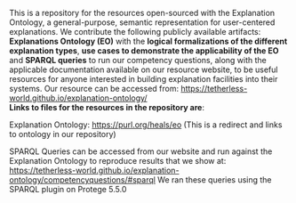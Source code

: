 This is a repository for the resources open-sourced with the Explanation Ontology, a general-purpose, semantic representation for user-centered explanations. We contribute the following publicly available artifacts: <strong>Explanations Ontology (EO)</strong> with the <strong>logical formalizations of the different explanation types</strong>, <strong>use cases to demonstrate the applicability of the EO</strong> and <strong>SPARQL queries</strong> to run our competency questions, along with the applicable documentation available on our resource website, to be useful resources for anyone interested in building explanation facilities into their systems. Our resource can be accessed from: https://tetherless-world.github.io/explanation-ontology/
<br/>
<strong>Links to files for the resources in the repository are</strong>:

Explanation Ontology: https://purl.org/heals/eo (This is a redirect and links to ontology in our repository) <br/>
<!-- We are aware of issues with PURL, please use this shortened URL pointing to the ontology file until then: https://rb.gy/gsydy0 <br/>
 -->
SPARQL Queries can be accessed from our website and run against the Explanation Ontology to reproduce results that we show at: https://tetherless-world.github.io/explanation-ontology/competencyquestions/#sparql
We ran these queries using the SPARQL plugin on Protege 5.5.0


